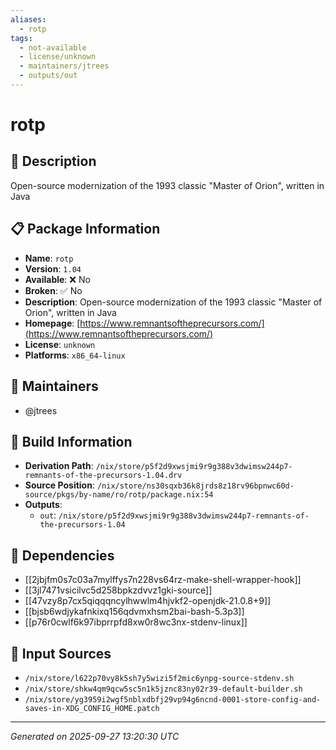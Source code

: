 ```yaml
---
aliases:
  - rotp
tags:
  - not-available
  - license/unknown
  - maintainers/jtrees
  - outputs/out
---
```


# rotp

## 📝 Description

Open-source modernization of the 1993 classic "Master of Orion", written in Java

## 📋 Package Information

- **Name**: `rotp`
- **Version**: `1.04`
- **Available**: ❌ No
- **Broken**: ✅ No
- **Description**: Open-source modernization of the 1993 classic "Master of Orion", written in Java
- **Homepage**: [https://www.remnantsoftheprecursors.com/](https://www.remnantsoftheprecursors.com/)
- **License**: `unknown`
- **Platforms**: `x86_64-linux`
## 👥 Maintainers

- @jtrees


## 🔧 Build Information

- **Derivation Path**: `/nix/store/p5f2d9xwsjmi9r9g388v3dwimsw244p7-remnants-of-the-precursors-1.04.drv`
- **Source Position**: `/nix/store/ns30sqxb36k8jrds8z18rv96bpnwc60d-source/pkgs/by-name/ro/rotp/package.nix:54`
- **Outputs**:
  - `out`:  `/nix/store/p5f2d9xwsjmi9r9g388v3dwimsw244p7-remnants-of-the-precursors-1.04`

## 🔗 Dependencies

- [[2jbjfm0s7c03a7mylffys7n228vs64rz-make-shell-wrapper-hook]]
- [[3jl7471vsicilvc5d258bpkzdvvz1gki-source]]
- [[47vzy8p7cx5qiqqqncylhwwlm4hjvkf2-openjdk-21.0.8+9]]
- [[bjsb6wdjykafnkixq156qdvmxhsm2bai-bash-5.3p3]]
- [[p76r0cwlf6k97ibprrpfd8xw0r8wc3nx-stdenv-linux]]

## 📁 Input Sources

- `/nix/store/l622p70vy8k5sh7y5wizi5f2mic6ynpg-source-stdenv.sh`
- `/nix/store/shkw4qm9qcw5sc5n1k5jznc83ny02r39-default-builder.sh`
- `/nix/store/yg3959i2wgf5nblxdbfj29vp94g6ncnd-0001-store-config-and-saves-in-XDG_CONFIG_HOME.patch`

---
*Generated on 2025-09-27 13:20:30 UTC*

